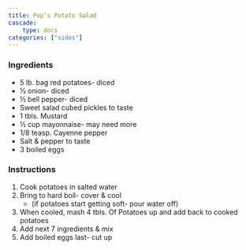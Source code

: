 ```yaml
---
title: Pop’s Potato Salad
cascade:
    type: docs
categories: ["sides"]
---
```



### Ingredients 
  
- 5 lb. bag red potatoes- diced  
- ½ onion- diced  
- ½ bell pepper- diced  
- Sweet salad cubed pickles to taste  
- 1 tbls. Mustard  
- ½ cup mayonnaise- may need more  
- 1/8 teasp. Cayenne pepper  
- Salt & pepper to taste  
- 3 boiled eggs  
  
### Instructions

1. Cook potatoes in salted water  
2. Bring to hard boil- cover & cool  
   - (if potatoes start getting soft- pour water off)  
3. When cooled, mash 4 tbls. Of Potatoes up and add back to cooked potatoes  
4. Add next 7 ingredients & mix  
5. Add boiled eggs last- cut up  
